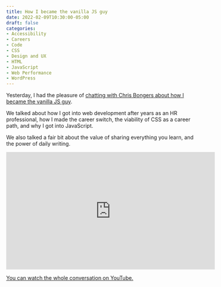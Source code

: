 ```yaml
---
title: How I became the vanilla JS guy
date: 2022-02-09T10:30:00-05:00
draft: false
categories:
- Accessibility
- Careers
- Code
- CSS
- Design and UX
- HTML
- JavaScript
- Web Performance
- WordPress
---
```


Yesterday, I had the pleasure of [chatting with Chris Bongers about how I became the vanilla JS guy](https://www.youtube.com/watch?v=qw0u56LBmSo).

We talked about how I got into web development after years as an HR professional, how I made the career switch, the viability of CSS as a career path, and why I got into JavaScript.

We also talked a fair bit about the value of sharing everything you learn, and the power of daily writing.

<iframe width="560" height="315" src="https://www.youtube-nocookie.com/embed/qw0u56LBmSo" title="YouTube video player" frameborder="0" allow="accelerometer; autoplay; clipboard-write; encrypted-media; gyroscope; picture-in-picture" allowfullscreen></iframe>

[You can watch the whole conversation on YouTube.](https://www.youtube.com/watch?v=qw0u56LBmSo)
